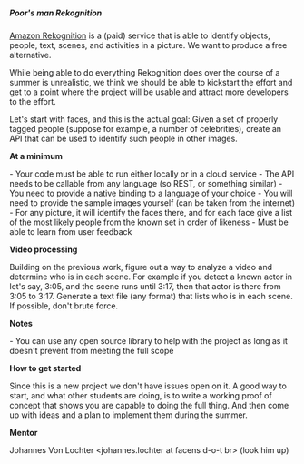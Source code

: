 ##### Poor's man Rekognition

[Amazon Rekognition](https://aws.amazon.com/rekognition/) is
a (paid) service that is able to identify objects, people, text, scenes,
and activities in a picture. We want to produce a free alternative.

While being able to do everything Rekognition does over the course of a
summer is unrealistic, we think we should be able to kickstart the
effort and get to a point where the project will be usable and attract
more developers to the effort.

Let's start with faces, and this is the actual goal: Given a set of
properly tagged people (suppose for example, a number of celebrities),
create an API that can be used to identify such people in other images.

 **At a minimum**

\- Your code must be able to run either locally or in a cloud
service - The API needs to be callable from any language (so REST,
or something similar) - You need to provide a native binding to a
language of your choice - You will need to provide the sample images
yourself (can be taken from the internet) - For any picture, it will
identify the faces there, and for each face give a list of the most
likely people from the known set in order of likeness - Must be able
to learn from user feedback

 **Video processing**

Building on the previous work, figure out a way to analyze a video and
determine who is in each scene. For example if you detect a known actor
in let's say, 3:05, and the scene runs until 3:17, then that actor is
there from 3:05 to 3:17. Generate a text file (any format) that lists
who is in each scene. If possible, don't brute force.

 **Notes**

\- You can use any open source library to help with the project as long
as it doesn't prevent from meeting the full scope

 **How to get started**

Since this is a new project we don't have issues open on it. A good way
to start, and what other students are doing, is to write a working proof
of concept that shows you are capable to doing the full thing. And then
come up with ideas and a plan to implement them during the summer.

 **Mentor**

Johannes Von Lochter \<johannes.lochter at facens d-o-t br\> (look
him up)

